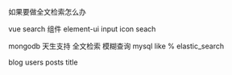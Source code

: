 如果要做全文检索怎么办

vue search 组件 element-ui  input icon seach

mongodb 天生支持 全文检索 模糊查询
mysql like % 
elastic_search

blog
    users
    posts title